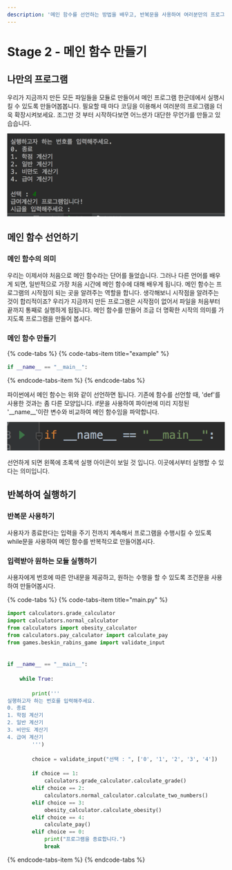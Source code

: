 ```yaml
---
description: '메인 함수를 선언하는 방법을 배우고, 반복문을 사용하여 여러분만의 프로그램을 완성시켜 봅니다.'
---
```


# Stage 2 - 메인 함수 만들기

## 나만의 프로그램

우리가 지금까지 만든 모든 파일들을 모듈로 만들어서 메인 프로그램 한군데에서 실행시킬 수 있도록 만들어봅봅니다. 필요할 때 마다 코딩을 이용해서 여러분의 프로그램을 더욱 확장시켜보세요. 조그만 것 부터 시작하다보면 어느샌가 대단한 무언가를 만들고 있습습니다.

![&#xBA54;&#xC778; &#xD504;&#xB85C;&#xADF8;&#xB7A8;](../.gitbook/assets/image%20%2845%29.png)

## 메인 함수 선언하기

### 메인 함수의 의미 

우리는 이제서야 처음으로 메인 함수라는 단어를 들었습니다. 그러나 다른 언어를 배우게 되면, 일반적으로 가장 처음 시간에 메인 함수에 대해 배우게 됩니다. 메인 함수는 프로그램의 시작점이 되는 곳을 알려주는 역할을 합니다. 생각해보니 시작점을 알려주는 것이 합리적이죠? 우리가 지금까지 만든 프로그램은 시작점이 없어서 파일을 처음부터 끝까지 통째로 실행하게 됩됩니다. 메인 함수를 만들어 조금 더 명확한 시작의 의미를 가지도록 프로그램을 만들어 봅시다.

### 메인 함수 만들기 

{% code-tabs %}
{% code-tabs-item title="example" %}
```python
if __name__ == "__main__":
```
{% endcode-tabs-item %}
{% endcode-tabs %}

파이썬에서 메인 함수는 위와 같이 선언하면 됩니다. 기존에 함수를 선언할 때, 'def'를 사용한 것과는 좀 다른 모양입니다. if문을 사용하여 파이썬에 미리 지정된 '\_\_name\_\_'이란 변수와 비교하여 메인 함수임을 파악합니다.

![&#xC120;&#xC5B8;&#xD55C; &#xBAA8;&#xC2B5;](../.gitbook/assets/image%20%2893%29.png)

선언하게 되면 왼쪽에 초록색 실행 아이콘이 보일 것 입니다. 이곳에서부터 실행할 수 있다는 의미입니다.

## 반복하여 실행하기 

### 반복문 사용하기 

사용자가 종료한다는 입력을 주기 전까지 계속해서 프로그램을 수행시킬 수 있도록 while문을 사용하여 메인 함수를 반복적으로 만들어봅시다.

### 입력받아 원하는 모듈 실행하기 

사용자에게 번호에 따른 안내문을 제공하고, 원하는 수행을 할 수 있도록 조건문을 사용하여 만들어봅시다.

{% code-tabs %}
{% code-tabs-item title="main.py" %}
```python
import calculators.grade_calculator
import calculators.normal_calculator
from calculators import obesity_calculator
from calculators.pay_calculator import calculate_pay
from games.beskin_rabins_game import validate_input


if __name__ == "__main__":

    while True:

        print('''
실행하고자 하는 번호를 입력해주세요.
0. 종료
1. 학점 계산기
2. 일반 계산기
3. 비만도 계산기
4. 급여 계산기
        ''')

        choice = validate_input("선택 : ", ['0', '1', '2', '3', '4'])

        if choice == 1:
            calculators.grade_calculator.calculate_grade()
        elif choice == 2:
            calculators.normal_calculator.calculate_two_numbers()
        elif choice == 3:
            obesity_calculator.calculate_obesity()
        elif choice == 4:
            calculate_pay()
        elif choice == 0:
            print("프로그램을 종료합니다.")
            break
```
{% endcode-tabs-item %}
{% endcode-tabs %}

